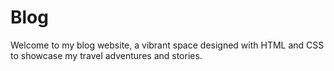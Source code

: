 # Blog
Welcome to my blog website, a vibrant space designed with HTML and CSS to showcase my travel adventures and stories. 
